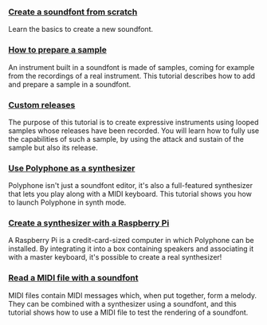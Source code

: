 ### [Create a soundfont from scratch](tutorials/create-a-soundfont-from-scratch.md)

Learn the basics to create a new soundfont.

### [How to prepare a sample](tutorials/how-to-prepare-a-sample.md)

An instrument built in a soundfont is made of samples, coming for example from the recordings of a real instrument.
This tutorial describes how to add and prepare a sample in a soundfont.

### [Custom releases](tutorials/using-custom-releases-in-an-instrument.md)

The purpose of this tutorial is to create expressive instruments using looped samples whose releases have been recorded.
You will learn how to fully use the capabilities of such a sample, by using the attack and sustain of the sample but also its release.

### [Use Polyphone as a synthesizer](tutorials/use-polyphone-as-a-synthesizer.md)

Polyphone isn't just a soundfont editor, it's also a full-featured synthesizer that lets you play along with a MIDI keyboard.
This tutorial shows you how to launch Polyphone in synth mode.

### [Create a synthesizer with a Raspberry Pi](tutorials/create-a-synthesizer-with-raspberry-pi.md)

A Raspberry Pi is a credit-card-sized computer in which Polyphone can be installed. By integrating it into a box containing speakers and associating it with a master keyboard, it's possible to create a real synthesizer!

### [Read a MIDI file with a soundfont](tutorials/read-midi-file-with-soundfont.md)

MIDI files contain MIDI messages which, when put together, form a melody. They can be combined with a synthesizer using a soundfont, and this tutorial shows how to use a MIDI file to test the rendering of a soundfont.
